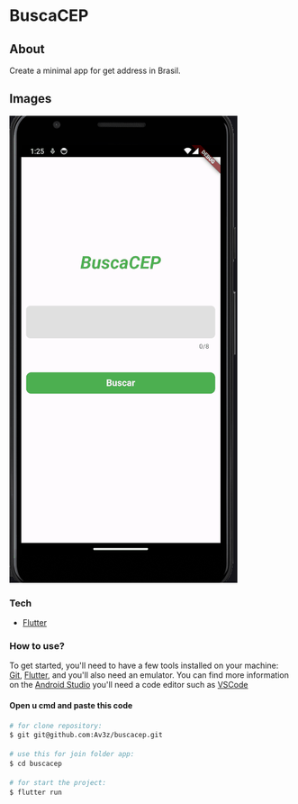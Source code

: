 # BuscaCEP

## About

Create a minimal app for get address in Brasil.

## Images

![app](app.gif)

### Tech

- [Flutter](https://docs.flutter.dev/get-started/install)

### How to use?

To get started, you'll need to have a few tools installed on your machine:
[Git](https://git-scm.com), [Flutter](https://docs.flutter.dev/get-started/install), and you'll also need an emulator. You can find more information on the [Android Studio](https://developer.android.com/studio?hl=pt&gclid=CjwKCAjw1ICZBhAzEiwAFfvFhHLSUJj_5oi2_iujE7QitCc9tE3BjT5DXG-ML2YkUK8BMkz1PWBtWxoCU58QAvD_BwE&gclsrc=aw.ds) you'll need a code editor such as
[VSCode](https://code.visualstudio.com/)

#### Open u cmd and paste this code

```bash
# for clone repository:
$ git git@github.com:Av3z/buscacep.git

# use this for join folder app:
$ cd buscacep

# for start the project:
$ flutter run
